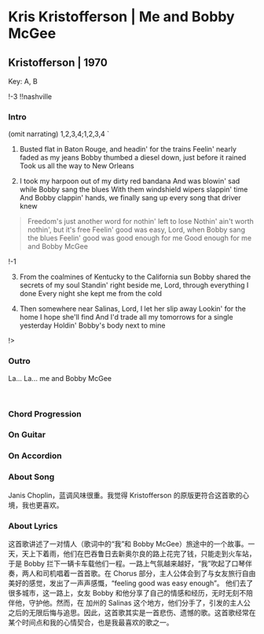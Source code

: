 # Kris Kristofferson | Me and Bobby McGee
## Kristofferson | 1970

Key: A, B

!-3
!!nashville


### Intro
(omit narrating)
1,2,3,4;1,2,3,4
`

1. Busted flat in Baton Rouge, and headin' for the trains
Feelin' nearly faded as my jeans
Bobby thumbed a diesel down, just before it rained
Took us all the way to New Orleans

2. I took my harpoon out of my dirty red bandana
And was blowin' sad while Bobby sang the blues
With them windshield wipers slappin' time
And Bobby clappin' hands, we finally sang up every song that driver knew

> Freedom's just another word for nothin' left to lose
> Nothin' ain't worth nothin', but it's free
> Feelin' good was easy, Lord, when Bobby sang the blues
> Feelin' good was good enough for me
> Good enough for me and Bobby McGee

!-1

3. From the coalmines of Kentucky to the California sun
Bobby shared the secrets of my soul
Standin' right beside me, Lord, through everything I done
Every night she kept me from the cold

4. Then somewhere near Salinas, Lord, I let her slip away
Lookin' for the home I hope she'll find
And I'd trade all my tomorrows for a single yesterday
Holdin' Bobby's body next to mine

!>

### Outro
La...
La... me and Bobby McGee




&nbsp;&nbsp;

### Chord Progression


### On Guitar


### On Accordion


### About Song
Janis Choplin，蓝调风味很重。我觉得 Kristofferson 的原版更符合这首歌的心境，我也更喜欢。

### About Lyrics
这首歌讲述了一对情人（歌词中的“我”和 Bobby McGee）旅途中的一个故事。一天，天上下着雨，他们在巴吞鲁日去新奥尔良的路上花完了钱，只能走到火车站，于是 Bobby 拦下一辆卡车载他们一程。一路上气氛越来越好，“我”吹起了口琴伴奏，两人和司机唱着一首首歌。在 Chorus 部分，主人公体会到了与女友旅行自由美好的感觉，发出了一声声感慨，“feeling good was easy enough”。
他们去了很多城市，这一路上，女友 Bobby 和他分享了自己的情感和经历，无时无刻不陪伴他，守护他。然而，在 加州的 Salinas 这个地方，他们分手了，引发的主人公之后的无限后悔与追思。因此，这首歌其实是一首悲伤、遗憾的歌。这首歌经常在某个时间点和我的心情契合，也是我最喜欢的歌之一。
